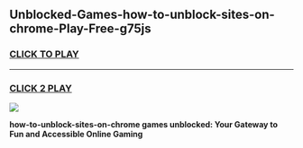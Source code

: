 
## Unblocked-Games-how-to-unblock-sites-on-chrome-Play-Free-g75js
<h3>
<a href="https://premium76.site?title=how-to-unblock-sites-on-chrome&ref=18A1">CLICK TO PLAY</a></h3>
<hr>

<h3>
<a href="https://premium76.site?title=how-to-unblock-sites-on-chrome&ref=18A1">CLICK 2 PLAY</a>
  
</h3>

<a href="https://premium76.site?title=how-to-unblock-sites-on-chrome&ref=18A1"><img src="https://clearcache.store/games.png"></a>


**how-to-unblock-sites-on-chrome games unblocked: Your Gateway to Fun and Accessible Online Gaming**
